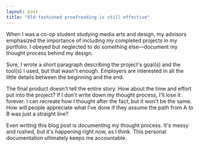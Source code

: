 ```yaml
---
layout: post
title: "Old-fashioned proofreading is still effective"
---
```


When I was a co-op student studying media arts and design, my advisors emphasized the importance of including my completed projects in my portfolio. I obeyed but neglected to do something else—document my thought process behind my design.

Sure, I wrote a short paragraph describing the project's goal(s) and the tool(s) I used, but that wasn't enough. Employers are interested in all the little details between the beginning and the end.

The final product doesn't tell the entire story. How about the time and effort put into the project? If I don't write down my thought process, I'll lose it forever. I can recreate how I thought after the fact, but it won't be the same. How will people appreciate what I've done if they assume the path from A to B was just a straight line?

Even writing this blog post is documenting my thought process. It's messy and rushed, but it's happening right now, as I think. This personal documentation ultimately keeps me accountable.
